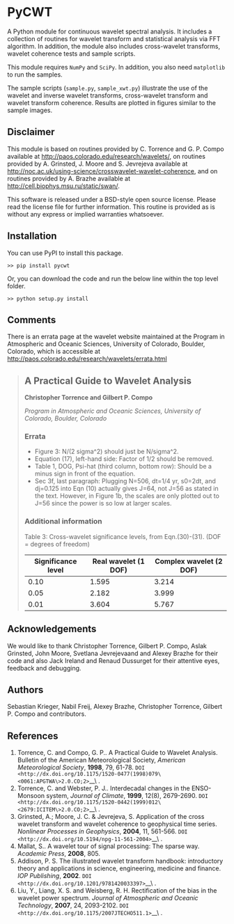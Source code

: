 PyCWT
=====

A Python module for continuous wavelet spectral analysis. It includes a
collection of routines for wavelet transform and statistical analysis via FFT
algorithm. In addition, the module also includes cross-wavelet transforms,
wavelet coherence tests and sample scripts.

This module requires ``NumPy`` and ``SciPy``. In addition, you also need
``matplotlib`` to run the samples.

The sample scripts (``sample.py``, ``sample_xwt.py``) illustrate the use of
the wavelet and inverse wavelet transforms, cross-wavelet transform and
wavelet transform coherence. Results are plotted in figures similar to the
sample images.


Disclaimer
----------
This module is based on routines provided by C. Torrence and G. P. Compo
available at http://paos.colorado.edu/research/wavelets/, on routines
provided by A. Grinsted, J. Moore and S. Jevrejeva available at
http://noc.ac.uk/using-science/crosswavelet-wavelet-coherence, and
on routines provided by A. Brazhe available at
http://cell.biophys.msu.ru/static/swan/.

This software is released under a BSD-style open source license. Please read
the license file for further information. This routine is provided as is
without any express or implied warranties whatsoever.


Installation
------------
You can use PyPI to install this package.

    >> pip install pycwt

Or, you can download the code and run the below line within the top level
folder.

    >> python setup.py install


Comments
--------
There is an errata page at the wavelet website maintained at the Program
in Atmospheric and Oceanic Sciences, University of Colorado, Boulder,
Colorado, which is accessible at
http://paos.colorado.edu/research/wavelets/errata.html


> ## A Practical Guide to Wavelet Analysis
> **Christopher Torrence and Gilbert P. Compo**
>
> _Program in Atmospheric and Oceanic Sciences, University of Colorado,
> Boulder, Colorado_
>
>
> ### Errata
>
> - Figure 3: N/(2 sigma^2) should just be N/sigma^2.
> - Equation (17), left-hand side: Factor of 1/2 should be removed.
> - Table 1, DOG, Psi-hat (third column, bottom row): Should be a minus sign
>   in front of the equation.
> - Sec 3f, last paragraph: Plugging N=506, dt=1/4 yr, s0=2dt, and dj=0.125
>   into Eqn (10) actually gives J=64, not J=56 as stated in the text.
>   However, in Figure 1b, the scales are only plotted out to J=56 since the
>   power is so low at larger scales.
>
> ### Additional information
>
> Table 3: Cross-wavelet significance levels, from Eqn.(30)-(31). (DOF =
> degrees of freedom)
>
> Significance level | Real wavelet (1 DOF) | Complex wavelet (2 DOF)
> -------------------|----------------------|-------------------------
>        0.10        |        1.595         |          3.214
>        0.05        |        2.182         |          3.999
>        0.01        |        3.604         |          5.767


Acknowledgements
----------------
We would like to thank Christopher Torrence, Gilbert P. Compo, Aslak Grinsted,
John Moore, Svetlana Jevrejevaand and Alexey Brazhe for their code and also
Jack Ireland and Renaud Dussurget for their attentive eyes, feedback and
debugging.


Authors
-------
Sebastian Krieger, Nabil Freij, Alexey Brazhe, Christopher Torrence,
Gilbert P. Compo and contributors.


References
----------
1. Torrence, C. and Compo, G. P.. A Practical Guide to Wavelet
   Analysis. Bulletin of the American Meteorological Society, *American
   Meteorological Society*, **1998**, 79, 61-78.
   `DOI <http://dx.doi.org/10.1175/1520-0477(1998)079\<0061:APGTWA\>2.0.CO;2>`__\ .
2. Torrence, C. and Webster, P. J.. Interdecadal changes in the
   ENSO-Monsoon system, *Journal of Climate*, **1999**, 12(8),
   2679-2690.
   `DOI <http://dx.doi.org/10.1175/1520-0442(1999)012\<2679:ICITEM\>2.0.CO;2>`__\ .
3. Grinsted, A.; Moore, J. C. & Jevrejeva, S. Application of the cross
   wavelet transform and wavelet coherence to geophysical time series.
   *Nonlinear Processes in Geophysics*, **2004**, 11, 561-566.
   `DOI <http://dx.doi.org/10.5194/npg-11-561-2004>`__\ .
4. Mallat, S.. A wavelet tour of signal processing: The sparse way.
   *Academic Press*, **2008**, 805.
5. Addison, P. S. The illustrated wavelet transform handbook:
   introductory theory and applications in science, engineering,
   medicine and finance. *IOP Publishing*, **2002**.
   `DOI <http://dx.doi.org/10.1201/9781420033397>`__\ .
6. Liu, Y., Liang, X. S. and Weisberg, R. H. Rectification of the bias
   in the wavelet power spectrum. *Journal of Atmospheric and Oceanic
   Technology*, **2007**, 24, 2093-2102.
   `DOI <http://dx.doi.org/10.1175/2007JTECHO511.1>`__\ .
